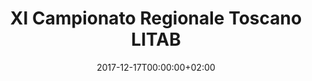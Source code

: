 ---
date: '2017-12-17T00:00:00+02:00'
title: XI Campionato Regionale Toscano LITAB
where: Sotterranei Baluardo San Paolino, Lucca
matches:
  - title: Gara a squadre
    rankings:
      - name: Compagnia Balestrieri Città di Volterra
        score: 318
      - name: Contrade San Paolino
        score: 288
        image: /assets/images/competitions/20171217-sanpaolino.jpg
      - name: Compagnia Balestrieri Pisa
        score: 233
  - title: Gara individuale
    rankings:
     - Baroncini Elena (Volterra)
     - Fabbri Fabrizio (Volterra)
     - Valerio Badalassi (Pisa)
     - Roberto Sobrini (Volterra)
---